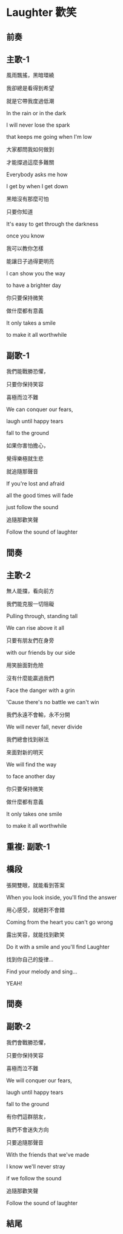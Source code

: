 # Laughter 歡笑

## 前奏

## 主歌-1

風雨飄搖，黑暗環繞

我卻總是看得到希望

就是它帶我度過低潮

In the rain or in the dark

I will never lose the spark

that keeps me going when I'm low



大家都問我如何做到

才能撐過這麼多難關

Everybody asks me how

I get by when I get down



黑暗沒有那麼可怕

只要你知道

It's easy to get through the darkness

once you know



我可以教你怎樣

能讓日子過得更明亮

I can show you the way

to have a brighter day



你只要保持微笑

做什麼都有意義

It only takes a smile

to make it all worthwhile

## 副歌-1

我們能戰勝恐懼，

只要你保持笑容

喜極而泣不難

We can conquer our fears,

laugh until happy tears

fall to the ground



如果你害怕擔心，

覺得樂極就生悲

就追隨那聲音

If you're lost and afraid

all the good times will fade

just follow the sound



追隨那歡笑聲

Follow the sound of laughter

## 間奏

## 主歌-2

無人能擋，看向前方

我們能克服一切阻礙

Pulling through, standing tall

We can rise above it all



只要有朋友們在身旁

with our friends by our side



用笑臉面對危險

沒有什麼能贏過我們

Face the danger with a grin

'Cause there's no battle we can't win



我們永遠不會輸，永不分開

We will never fall, never divide



我們總會找到辦法

來面對新的明天

We will find the way

to face another day



你只要保持微笑

做什麼都有意義

It only takes one smile

to make it all worthwhile

## 重複: 副歌-1

## 橋段

張開雙眼，就能看到答案

When you look inside, you'll find the answer



用心感受，就絕對不會錯

Coming from the heart you can't go wrong



露出笑容，就能找到歡笑

Do it with a smile and you'll find Laughter



找到你自己的旋律...

Find your melody and sing...

YEAH!

## 間奏

## 副歌-2

我們會戰勝恐懼，

只要你保持笑容

喜極而泣不難

We will conquer our fears,

laugh until happy tears

fall to the ground



有你們這群朋友，

我們不會迷失方向

只要追隨那聲音

With the friends that we've made

I know we'll never stray

if we follow the sound



追隨那歡笑聲

Follow the sound of laughter

## 結尾

